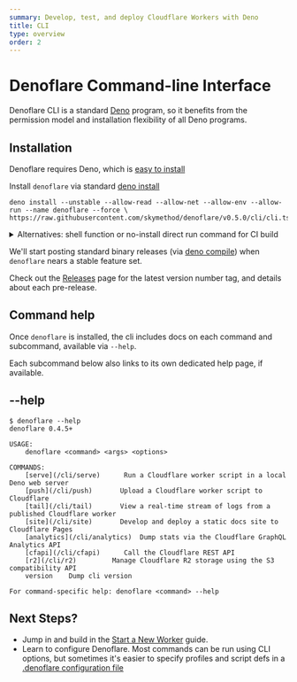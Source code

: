 ```yaml
---
summary: Develop, test, and deploy Cloudflare Workers with Deno
title: CLI
type: overview
order: 2
---
```

# Denoflare Command-line Interface

Denoflare CLI is a standard [Deno](https://deno.land) program, so it benefits from the permission model and installation flexibility of all Deno programs.

## Installation

Denoflare requires Deno, which is [easy to install](https://deno.land/manual@v1.22.0/getting_started/installation)

Install `denoflare` via standard [deno install](https://deno.land/manual@v1.21.0/tools/script_installer)

```
deno install --unstable --allow-read --allow-net --allow-env --allow-run --name denoflare --force \
https://raw.githubusercontent.com/skymethod/denoflare/v0.5.0/cli/cli.ts
```

<details>
<summary>Alternatives: shell function or no-install direct run command for CI build</summary>
<div>

You can also "install" by defining a shell function in your shell config to a `deno run` command.
This allows you to create multiple aliases with different permissions.

```bash
# in ~/.bash_profile
function denoflare {
    deno run --unstable --allow-read --allow-net --allow-env --allow-run \
    https://raw.githubusercontent.com/skymethod/denoflare/v0.5.0/cli/cli.ts "$@"
}
```

Or, run without an install step at all, perhaps inside a CI build. Simply replace `denoflare` in our docs with the long-form `deno run` command.

e.g. instead of `denoflare serve x`

```
deno run --unstable --allow-read --allow-net --allow-env--allow-run \
https://raw.githubusercontent.com/skymethod/denoflare/v0.5.0/cli/cli.ts serve x
```

</div>
</details>

We'll start posting standard binary releases (via [deno compile](https://deno.land/manual@v1.22.0/tools/compiler)) when `denoflare` nears a stable feature set.

Check out the [Releases](https://github.com/skymethod/denoflare/releases) page for the latest version number tag, and details about each pre-release.

## Command help
Once `denoflare` is installed, the cli includes docs on each command and subcommand, available via `--help`.

<Aside>
Each subcommand below also links to its own dedicated help page, if available.
</Aside>

## --help

```
$ denoflare --help
denoflare 0.4.5+

USAGE:
    denoflare <command> <args> <options>

COMMANDS:
    [serve](/cli/serve)      Run a Cloudflare worker script in a local Deno web server
    [push](/cli/push)       Upload a Cloudflare worker script to Cloudflare
    [tail](/cli/tail)       View a real-time stream of logs from a published Cloudflare worker
    [site](/cli/site)       Develop and deploy a static docs site to Cloudflare Pages
    [analytics](/cli/analytics)  Dump stats via the Cloudflare GraphQL Analytics API
    [cfapi](/cli/cfapi)      Call the Cloudflare REST API
    [r2](/cli/r2)         Manage Cloudflare R2 storage using the S3 compatibility API
    version    Dump cli version

For command-specific help: denoflare <command> --help
```

## Next Steps?

- Jump in and build in the [Start a New Worker](/guides/serve) guide.
- Learn to configure Denoflare. Most commands can be run using CLI options, but sometimes it's easier to specify profiles and script defs in a [.denoflare configuration file](/cli/configuration)
